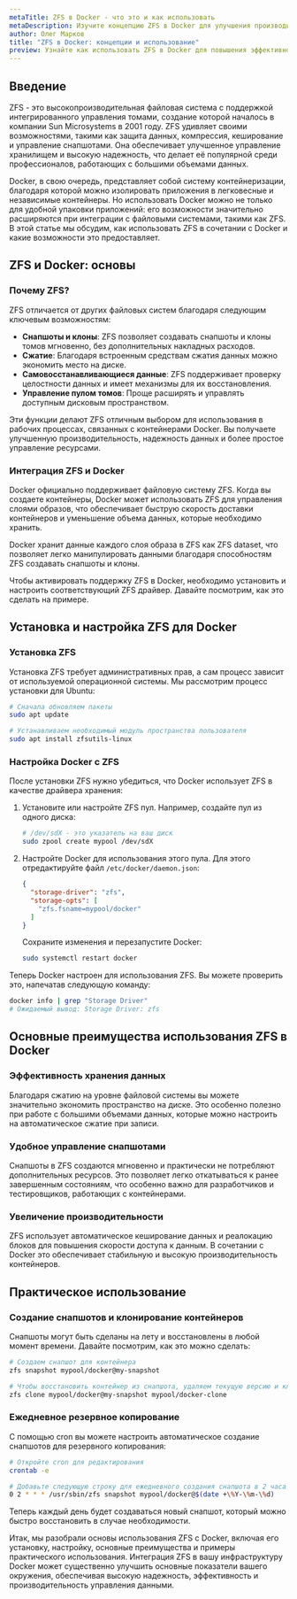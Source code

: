 ```yaml
---
metaTitle: ZFS в Docker - что это и как использовать
metaDescription: Изучите концепцию ZFS в Docker для улучшения производительности и надежности контейнеров рассмотрите возможности интеграции и примеры использования
author: Олег Марков
title: "ZFS в Docker: концепции и использование"
preview: Узнайте как использовать ZFS в Docker для повышения эффективности контейнеризации примеры и особенности интеграции помогут вам освоить технологию
---
```


## Введение

ZFS - это высокопроизводительная файловая система с поддержкой интегрированного управления томами, создание которой началось в компании Sun Microsystems в 2001 году. ZFS удивляет своими возможностями, такими как защита данных, компрессия, кеширование и управление снапшотами. Она обеспечивает улучшенное управление хранилищем и высокую надежность, что делает её популярной среди профессионалов, работающих с большими объемами данных.

Docker, в свою очередь, представляет собой систему контейнеризации, благодаря которой можно изолировать приложения в легковесные и независимые контейнеры. Но использовать Docker можно не только для удобной упаковки приложений: его возможности значительно расширяются при интеграции с файловыми системами, такими как ZFS. В этой статье мы обсудим, как использовать ZFS в сочетании с Docker и какие возможности это предоставляет.

## ZFS и Docker: основы

### Почему ZFS?

ZFS отличается от других файловых систем благодаря следующим ключевым возможностям:
- **Снапшоты и клоны**: ZFS позволяет создавать снапшоты и клоны томов мгновенно, без дополнительных накладных расходов.
- **Сжатие**: Благодаря встроенным средствам сжатия данных можно экономить место на диске.
- **Самовосстанавливающиеся данные**: ZFS поддерживает проверку целостности данных и имеет механизмы для их восстановления.
- **Управление пулом томов**: Проще расширять и управлять доступным дисковым пространством.

Эти функции делают ZFS отличным выбором для использования в рабочих процессах, связанных с контейнерами Docker. Вы получаете улучшенную производительность, надежность данных и более простое управление ресурсами.

### Интеграция ZFS и Docker

Docker официально поддерживает файловую систему ZFS. Когда вы создаете контейнеры, Docker может использовать ZFS для управления слоями образов, что обеспечивает быструю скорость доставки контейнеров и уменьшение объема данных, которые необходимо хранить.

Docker хранит данные каждого слоя образа в ZFS как ZFS dataset, что позволяет легко манипулировать данными благодаря способностям ZFS создавать снапшоты и клоны.

Чтобы активировать поддержку ZFS в Docker, необходимо установить и настроить соответствующий ZFS драйвер. Давайте посмотрим, как это сделать на примере.

## Установка и настройка ZFS для Docker

### Установка ZFS

Установка ZFS требует административных прав, а сам процесс зависит от используемой операционной системы. Мы рассмотрим процесс установки для Ubuntu:

```bash
# Сначала обновляем пакеты
sudo apt update

# Устанавливаем необходимый модуль пространства пользователя
sudo apt install zfsutils-linux
```

### Настройка Docker с ZFS

После установки ZFS нужно убедиться, что Docker использует ZFS в качестве драйвера хранения:

1. Установите или настройте ZFS пул. Например, создайте пул из одного диска:
   ```bash
   # /dev/sdX - это указатель на ваш диск
   sudo zpool create mypool /dev/sdX
   ```

2. Настройте Docker для использования этого пула. Для этого отредактируйте файл `/etc/docker/daemon.json`:
   ```json
   {
     "storage-driver": "zfs",
     "storage-opts": [
       "zfs.fsname=mypool/docker"
     ]
   }
   ```

   Сохраните изменения и перезапустите Docker:
   ```bash
   sudo systemctl restart docker
   ```

Теперь Docker настроен для использования ZFS. Вы можете проверить это, напечатав следующую команду:

```bash
docker info | grep "Storage Driver"
# Ожидаемый вывод: Storage Driver: zfs
```

## Основные преимущества использования ZFS в Docker

### Эффективность хранения данных

Благодаря сжатию на уровне файловой системы вы можете значительно экономить пространство на диске. Это особенно полезно при работе с большими объемами данных, которые можно настроить на автоматическое сжатие при записи.

### Удобное управление снапшотами

Снапшоты в ZFS создаются мгновенно и практически не потребляют дополнительных ресурсов. Это позволяет легко откатываться к ранее завершенным состояниям, что особенно важно для разработчиков и тестировщиков, работающих с контейнерами.

### Увеличение производительности

ZFS использует автоматическое кеширование данных и реалокацию блоков для повышения скорости доступа к данным. В сочетании с Docker это обеспечивает стабильную и высокую производительность контейнеров.

## Практическое использование

### Создание снапшотов и клонирование контейнеров

Снапшоты могут быть сделаны на лету и восстановлены в любой момент времени. Давайте посмотрим, как это можно сделать:

```bash
# Создаем снапшот для контейнера
zfs snapshot mypool/docker@my-snapshot

# Чтобы восстановить контейнер из снапшота, удаляем текущую версию и клонируем снапшот
zfs clone mypool/docker@my-snapshot mypool/docker-clone
```

### Ежедневное резервное копирование

С помощью cron вы можете настроить автоматическое создание снапшотов для резервного копирования:

```bash
# Откройте cron для редактирования
crontab -e

# Добавьте следующую строку для ежедневного создания снапшота в 2 часа ночи
0 2 * * * /usr/sbin/zfs snapshot mypool/docker@$(date +\%Y-\%m-\%d)
```

Теперь каждый день будет создаваться новый снапшот, который можно быстро восстановить в случае необходимости.

Итак, мы разобрали основы использования ZFS с Docker, включая его установку, настройку, основные преимущества и примеры практического использования. Интеграция ZFS в вашу инфраструктуру Docker может существенно улучшить основные показатели вашего окружения, обеспечивая высокую надежность, эффективность и производительность управления данными.